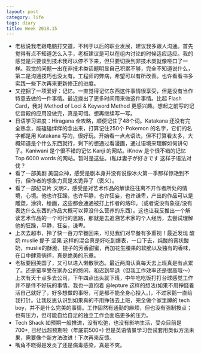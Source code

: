 ```yaml
---
layout: post
category: life
tags: diary
title: Week 2018.15
---
```


* 老板说我老跟电脑打交道，不利于以后的职业发展，建议我多跟人沟通。首先觉得有点不知道怎么入手，老板建议是可以在组内讨论的时候适应适应。我的感觉是只要谈到技术我可以停不下来，但只要切换到非技术类就像哑口了一样。我觉的问题一出在非技术类话题明显自己积累不够，完全不知道说什么，第二是沟通技巧也没太有。工程师的弊病，希望可以有所改善。也许看看书多实践一些下次再来更新修正的进度。
* 又挖掘了一项爱好：记忆。一直觉得记忆东西这件事情很享受，但是没有当作特意去做的一件事情。最近拨出了更多时间用来做这件事情。比起 Flash Card，我对 Method of Loci & Keyword Method 更感兴趣。想起之前写的记忆宫殿的应用没做完，真是可惜。想再继续写一写。
* 日语学习进度：Hiragana 全攻略，顺便记住了48个词。Katakana 还没有完全熟念，能磕磕绊绊的念出来，打算记住250个 Pokemon 的名字，它们的名字都是用 Katakana 写的，很好玩。开始看一点点语法，但不打算看太多，大概知道是个什么东西就行，剩下的想通过看漫画，通过语境来理解如何讲句子。Kaniwani 是个很不错的记忆 Kanji 的网站。iKnow 是个很不错的记忆 Top 6000 words 的网站。暂时是这些。(私は妻子が好きです 这样子语法对伐？
* 看了一部美剧 美国众神，感受是剧本身并没有说像冰火第一季那样惊艳到不行，但作者的想象力真是太诡异了（褒义）。
* 看了一部纪录片 文明2，感受是对艺术作品的解读往往离不开作者所处的情境，心境。他也许狂躁，也许平静，也许狂妄，也许谦卑，产出的作品可以是雕塑，涂鸦，绘画，这些都会通通被打上作者的烙印。（或者说没有象征/没有表达什么东西的作品大概可以算没什么营养的东西）。这也让我反推出一个解读艺术作品的一个可行的思路，那就是去追溯艺术家的个人经历，去尝试理解他的狂躁，平静，狂妄，谦卑。
* 上次去超市，拎了快一百刀早餐回来，可见我们对早餐有多重视！最近发现 酸奶 muslie 提子 坚果 这样的混合真是好吃到爆表，一口下去，纯酸的膏状酸奶，muslie的酥脆，提子的芳香甜蜜，再加花生腰果的软脆以及独有的香味，在口中肆意徜徉，真是绝美的乐章。
* 老板要回美国了，又可以进入懒散状态。最近两周认真每天去上班真是有点累了。还是蛮享受在家办公的悠闲，和迟到早退（但我工作效率还是很高哦～）上次有天十点多去公司，下午四点出头就下班，中午吃吃饭打打台球感觉工作并不是件不好玩的事情。我也一直抱着 @lepture 这样的想法(如果不用掙錢養活自己就好了，好多想做的事呀，可是都不能全身心投入。)，不过家鹅一直给我打针。让我反思认识到如果真的不用挣钱去上班，完全做个家里蹲的 tech boy，并不是什么完美的事情。工作固然有通勤的麻烦，但也没有强制按点；也有压力，但可能自给自足的独立工作会面临更多的压力。
* Tech Shack 如预期一般推进，没有松弛，也没有影响生活，受众目前是 700+, 已经远超预期啦（年底前500+) 但是英语情景学习尝试套用类似方法未果，需要像个新方法改进！下次再来反馈。
* 嘴角不晓得是发炎了还是病毒感染，真是不爽。
